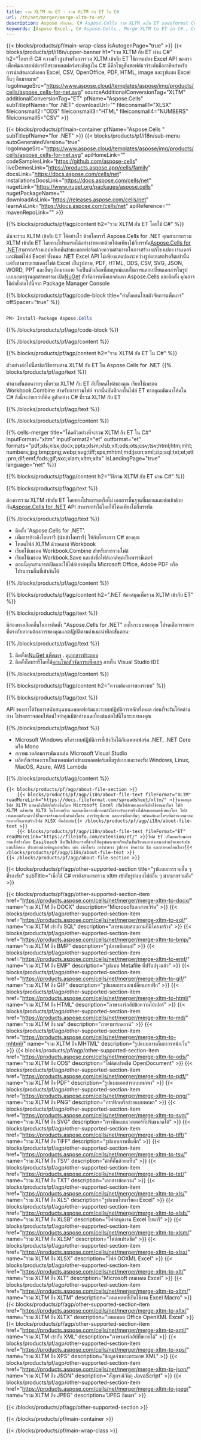 ```yaml
---
title: รวม XLTM กับ ET - รวม XLTM กับ ET ใน C#
url: /th/net/merger/merge-xltm-to-et/ 
description: Aspose เอ็กเซล. C# Aspose.Cells รวม XLTM ลงใน ET saveformat C# รวม XLTM เป็นรูปแบบ ET รวม XLTM เข้า ET ใน C# XLTM รวม
keywords: [Aspose Excel., C# Aspose.Cells., Merge XLTM to ET in C#., C# Merge XLTM to et., C# Combine XLTM to ET., XLTM Merge]
---
```

{{< blocks/products/pf/main-wrap-class isAutogenPage="true" >}}
{{< blocks/products/pf/i18n/upper-banner h1="รวม XLTM กับ ET ผ่าน C#" h2="ไลบรารี C# ความเร็วสูงสำหรับการรวม XLTM เข้ากับ ET ใช้การแปลง Excel API ของเราเพื่อพัฒนาซอฟต์แวร์อิสระแพลตฟอร์มระดับสูงใน C# นี่คือโซลูชันซอฟต์แวร์ระดับมืออาชีพสำหรับการนำเข้าและส่งออก Excel, CSV, OpenOffice, PDF, HTML, image และรูปแบบ Excel อื่นๆ อีกมากมาย" logoImageSrc="https://www.aspose.cloud/templates/aspose/img/products/cells/aspose_cells-for-net.svg" sourceAdditionalConversionTag="XLTM" additionalConversionTag="ET" pfName="Aspose.Cells" subTitlepfName="for .NET" downloadUrl="" fileiconsmall1="XLSX" fileiconsmall2="ODS" fileiconsmall3="HTML" fileiconsmall4="NUMBERS" fileiconsmall5="CSV" >}}

{{< blocks/products/pf/main-container pfName="Aspose.Cells " subTitlepfName="for .NET" >}}
{{< blocks/products/pf/i18n/sub-menu autoGeneratedVersion="true" logoImageSrc="https://www.aspose.cloud/templates/aspose/img/products/cells/aspose_cells-for-net.svg" apiHomeLink="" codeSamplesLink="https://github.com/aspose-cells" liveDemosLink="https://products.aspose.app/cells/family" docsLink="https://docs.aspose.com/cells/net" installationsDocsLink="https://docs.aspose.com/cells/net" nugetLink="https://www.nuget.org/packages/aspose.cells" nugetPackageName="" downloadAsLink="https://releases.aspose.com/cells/net" learnAsLink="https://docs.aspose.com/cells/net" apiReference="" mavenRepoLink="" >}}

{{% blocks/products/pf/agp/content h2="รวม XLTM กับ ET โดยใช้ C#" %}}

 ฉันจะรวม XLTM เข้ากับ ET ได้อย่างไร ด้วยไลบรารี Aspose.Cells for .NET คุณสามารถรวม XLTM เข้ากับ ET โดยทางโปรแกรมได้อย่างง่ายดายด้วยโค้ดเพียงไม่กี่บรรทัด[Aspose.Cells for .NET](https://products.aspose.com/cells/net)สามารถสร้างแอปพลิเคชันข้ามแพลตฟอร์มด้วยความสามารถในการสร้าง แก้ไข แปลง เรนเดอร์ และพิมพ์ไฟล์ Excel ทั้งหมด .NET Excel API ไม่เพียงแต่แปลงระหว่างรูปแบบสเปรดชีตเท่านั้น แต่ยังสามารถเรนเดอร์ไฟล์ Excel เป็นรูปภาพ, PDF, HTML, ODS, CSV, SVG, JSON, WORD, PPT และอื่นๆ อีกมากมาย จึงเป็นตัวเลือกที่สมบูรณ์แบบในการแลกเปลี่ยนเอกสารในรูปแบบมาตรฐานอุตสาหกรรม เปิด[NuGet](https://www.nuget.org/packages/aspose.cells) ตัวจัดการแพ็คเกจค้นหา Aspose.Cells และติดตั้ง คุณอาจใช้คำสั่งต่อไปนี้จาก Package Manager Console

{{% blocks/products/pf/agp/code-block title="คำสั่งคอนโซลตัวจัดการแพ็คเกจ" offSpacer="true" %}}

```cs

PM> Install-Package Aspose.Cells

```

{{% /blocks/products/pf/agp/code-block %}}

{{% /blocks/products/pf/agp/content %}}

{{% blocks/products/pf/agp/content h2="รวม XLTM กับ ET ใน C#" %}}

ตัวอย่างต่อไปนี้สาธิตวิธีการผสาน XLTM กับ ET ใน Aspose.Cells for .NET
{{% blocks/products/pf/agp/text %}}

ทำตามขั้นตอนง่ายๆ เพื่อรวม XLTM กับ ET อัปโหลดไฟล์ของคุณ เรียกใช้เมธอด Workbook.Combine สำหรับการรวมไฟล์ จากนั้นบันทึกลงในไฟล์ ET หากคุณพัฒนาโค้ดใน C# สิ่งนี้จะง่ายกว่าที่คิด ดูตัวอย่าง C# ที่รวม XLTM กับ ET

{{% /blocks/products/pf/agp/text %}}

{{% /blocks/products/pf/agp/content %}}

{{% cells-merger title="โค้ดตัวอย่างที่จะรวม XLTM ถึง ET ใน C#" InputFormat="xltm" InputFormat2="et" outformat="et" formats="pdf;xls;xlsx;docx;pptx;xlsm;xlsb;xlt;ods;ots;csv;tsv;html;htm;mht;numbers;jpg;bmp;png;webp;svg;tiff;xps;mhtml;md;json;xml;zip;sql;txt;et;ett;prn;dif;emf;fods;gif;sxc;xlam;xltm;xltx" IsLandingPage="true" language="net" %}}

{{% blocks/products/pf/agp/content h2="วิธีรวม XLTM กับ ET ผ่าน C#" %}}

{{% blocks/products/pf/agp/text %}}

 ต้องการรวม XLTM เข้ากับ ET โดยทางโปรแกรมหรือไม่ เอกสารพื้นฐานที่ผสานและต่อเข้าด้วยกัน[Aspose.Cells for .NET](https://products.aspose.com/cells/net) API สามารถทำได้โดยใช้โค้ดเพียงไม่กี่บรรทัด

{{% /blocks/products/pf/agp/text %}}

+ ติดตั้ง 'Aspose.Cells for .NET'.
+ เพิ่มการอ้างอิงไลบรารี (นำเข้าไลบรารี) ให้กับโครงการ C# ของคุณ
+ โหลดไฟล์ XLTM ด้วยคลาส Workbook
+ เรียกใช้เมธอด Workbook.Combine สำหรับการรวมไฟล์
+ เรียกใช้เมธอด Workbook.Save และส่งชื่อไฟล์เอาต์พุตเป็นพารามิเตอร์
+ ตอนนี้คุณสามารถเปิดและใช้ไฟล์เอาต์พุตใน Microsoft Office, Adobe PDF หรือโปรแกรมอื่นที่เข้ากันได้

{{% /blocks/products/pf/agp/content %}}

{{% blocks/products/pf/agp/content h2=".NET ห้องสมุดเพื่อรวม XLTM เข้ากับ ET" %}}

{{% blocks/products/pf/agp/text %}}

มีสองทางเลือกอื่นในการติดตั้ง "Aspose.Cells for .NET" ลงในระบบของคุณ โปรดเลือกรายการที่ตรงกับความต้องการของคุณและปฏิบัติตามคำแนะนำทีละขั้นตอน:

{{% /blocks/products/pf/agp/text %}}

1.  ติดตั้งก[NuGet แพ็คเกจ](https://www.nuget.org/packages/Aspose.Cells/) . ดู[เอกสารประกอบ](https://docs.aspose.com/cells/net/installation/#install-asposecells-for-net-through-nuget)
1.  ติดตั้งไลบรารี่โดยใช้[คอนโซลตัวจัดการแพ็คเกจ](https://docs.aspose.com/cells/net/installation/#install-asposecells-using-the-package-manager-console) ภายใน Visual Studio IDE


{{% /blocks/products/pf/agp/content %}}

 
{{% blocks/products/pf/agp/content h2="ความต้องการของระบบ" %}}

{{% blocks/products/pf/agp/text %}}

API ของเราได้รับการสนับสนุนบนแพลตฟอร์มและระบบปฏิบัติการหลักทั้งหมด ก่อนที่จะรันโค้ดด้านล่าง โปรดตรวจสอบให้แน่ใจว่าคุณมีข้อกำหนดเบื้องต้นต่อไปนี้ในระบบของคุณ

{{% /blocks/products/pf/agp/text %}}

-  Microsoft Windows หรือระบบปฏิบัติการที่เข้ากันได้กับแพลตฟอร์ม .NET, .NET Core หรือ Mono
-  สภาพแวดล้อมการพัฒนาเช่น Microsoft Visual Studio
-  ผลิตภัณฑ์ของเราเป็นแพลตฟอร์มข้ามแพลตฟอร์มเต็มรูปแบบและรองรับ Windows, Linux, MacOS, Azure, AWS Lambda

{{% /blocks/products/pf/agp/content %}}

<!-- aboutfile Starts -->
    {{< blocks/products/pf/agp/about-file-section >}}
        {{< blocks/products/pf/agp/i18n/about-file-text fileFormat="XLTM" readMoreLink="https://docs.fileformat.com/spreadsheet/xltm/" >}}นามสกุลไฟล์ XLTM แสดงถึงไฟล์ที่สร้างขึ้นโดย Microsoft Excel เป็นไฟล์เทมเพลตที่เปิดใช้งานมาโคร ไฟล์ XLTM คล้ายกับ XLTX ในโครงสร้าง นอกเหนือจากที่ภายหลังไม่รองรับการสร้างไฟล์เทมเพลตด้วยมาโคร ไฟล์เทมเพลตดังกล่าวใช้ในการสร้างและตั้งค่าเค้าโครง การจัดรูปแบบ และการตั้งค่าอื่นๆ พร้อมกับมาโครเพื่ออำนวยความสะดวกในการสร้างไฟล์ XLSX ที่คล้ายกัน{{< /blocks/products/pf/agp/i18n/about-file-text >}}
        {{< blocks/products/pf/agp/i18n/about-file-text fileFormat="ET" readMoreLink="https://fileinfo.com/extension/et/" >}}ไฟล์ ET เป็นบทเรียนการสอนที่สร้างโดย Easiteach ซึ่งเป็นโปรแกรมที่ช่วยให้ครูพัฒนาบทเรียนในชั้นเรียนและนำเสนอผ่านอินเทอร์เฟซแบบโต้ตอบ ประกอบด้วยข้อมูลบทเรียน เช่น เค้าโครง การนำทาง รูปภาพ ข้อความ ธีม และภาพเคลื่อนไหว{{< /blocks/products/pf/agp/i18n/about-file-text >}}
    {{< /blocks/products/pf/agp/about-file-section >}}
<!-- aboutfile Ends -->

{{< blocks/products/pf/agp/other-supported-section title="รูปแบบการรวมอื่น ๆ ที่รองรับ" subTitle="เมื่อใช้ C# เรายังสามารถรวม xltm เข้ากับรูปแบบไฟล์อื่น ๆ มากมายรวมถึง" >}}

{{< blocks/products/pf/agp/other-supported-section-item href="https://products.aspose.com/cells/net/merger/merge-xltm-to-docx/" name="รวม XLTM ถึง DOCX" description="Microsoftเอกสารเวิร์ด" >}}
{{< blocks/products/pf/agp/other-supported-section-item href="https://products.aspose.com/cells/net/merger/merge-xltm-to-sql/" name="รวม XLTM เข้ากับ SQL" description="ภาษาแบบสอบถามที่มีโครงสร้าง" >}}
{{< blocks/products/pf/agp/other-supported-section-item href="https://products.aspose.com/cells/net/merger/merge-xltm-to-bmp/" name="รวม XLTM ถึง BMP" description="รูปภาพบิตแมป" >}}
{{< blocks/products/pf/agp/other-supported-section-item href="https://products.aspose.com/cells/net/merger/merge-xltm-to-emf/" name="รวม XLTM ถึง EMF" description="รูปแบบ Metafile ที่ปรับปรุงแล้ว" >}}
{{< blocks/products/pf/agp/other-supported-section-item href="https://products.aspose.com/cells/net/merger/merge-xltm-to-gif/" name="รวม XLTM ถึง GIF" description="รูปแบบการแลกเปลี่ยนกราฟิก" >}}
{{< blocks/products/pf/agp/other-supported-section-item href="https://products.aspose.com/cells/net/merger/merge-xltm-to-html/" name="รวม XLTM ถึง HTML" description="ภาษามาร์กอัปข้อความไฮเปอร์" >}}
{{< blocks/products/pf/agp/other-supported-section-item href="https://products.aspose.com/cells/net/merger/merge-xltm-to-md/" name="รวม XLTM ถึง นพ" description="ภาษามาร์กดาวน์" >}}
{{< blocks/products/pf/agp/other-supported-section-item href="https://products.aspose.com/cells/net/merger/merge-xltm-to-mhtml/" name="รวม XLTM ถึง MHTML" description="รูปแบบการเก็บถาวรหน้าเว็บ" >}}
{{< blocks/products/pf/agp/other-supported-section-item href="https://products.aspose.com/cells/net/merger/merge-xltm-to-ods/" name="รวม XLTM ถึง ODS" description="ไฟล์สเปรดชีต OpenDocument" >}}
{{< blocks/products/pf/agp/other-supported-section-item href="https://products.aspose.com/cells/net/merger/merge-xltm-to-pdf/" name="รวม XLTM ถึง PDF" description="รูปแบบเอกสารแบบพกพา" >}}
{{< blocks/products/pf/agp/other-supported-section-item href="https://products.aspose.com/cells/net/merger/merge-xltm-to-png/" name="รวม XLTM ถึง PNG" description="กราฟิกเครือข่ายแบบพกพา" >}}
{{< blocks/products/pf/agp/other-supported-section-item href="https://products.aspose.com/cells/net/merger/merge-xltm-to-svg/" name="รวม XLTM ถึง SVG" description="กราฟิกแบบเวกเตอร์ที่ปรับขนาดได้" >}}
{{< blocks/products/pf/agp/other-supported-section-item href="https://products.aspose.com/cells/net/merger/merge-xltm-to-tiff/" name="รวม XLTM ถึง TIFF" description="รูปแบบภาพที่แท็ก" >}}
{{< blocks/products/pf/agp/other-supported-section-item href="https://products.aspose.com/cells/net/merger/merge-xltm-to-tsv/" name="รวม XLTM ถึง TSV" description="ค่าที่คั่นด้วยแท็บ" >}}
{{< blocks/products/pf/agp/other-supported-section-item href="https://products.aspose.com/cells/net/merger/merge-xltm-to-txt/" name="รวม XLTM ถึง TXT" description="เอกสารข้อความ" >}}
{{< blocks/products/pf/agp/other-supported-section-item href="https://products.aspose.com/cells/net/merger/merge-xltm-to-xls/" name="รวม XLTM ถึง XLS" description="รูปแบบไบนารีของ Excel" >}}
{{< blocks/products/pf/agp/other-supported-section-item href="https://products.aspose.com/cells/net/merger/merge-xltm-to-xlsb/" name="รวม XLTM ถึง XLSB" description="ไฟล์สมุดงาน Excel ไบนารี" >}}
{{< blocks/products/pf/agp/other-supported-section-item href="https://products.aspose.com/cells/net/merger/merge-xltm-to-xlsm/" name="รวม XLTM ถึง XLSM" description="ไฟล์สเปรดชีต" >}}
{{< blocks/products/pf/agp/other-supported-section-item href="https://products.aspose.com/cells/net/merger/merge-xltm-to-xlsx/" name="รวม XLTM ถึง XLSX" description="ไฟล์ OOXML Excel" >}}
{{< blocks/products/pf/agp/other-supported-section-item href="https://products.aspose.com/cells/net/merger/merge-xltm-to-xlt/" name="รวม XLTM ถึง XLT" description="Microsoft เทมเพลต Excel" >}}
{{< blocks/products/pf/agp/other-supported-section-item href="https://products.aspose.com/cells/net/merger/merge-xltm-to-xltm/" name="รวม XLTM ถึง XLTM" description="เทมเพลตที่เปิดใช้งาน Excel Macro" >}}
{{< blocks/products/pf/agp/other-supported-section-item href="https://products.aspose.com/cells/net/merger/merge-xltm-to-xltx/" name="รวม XLTM ถึง XLTX" description="เทมเพลต Office OpenXML Excel" >}}
{{< blocks/products/pf/agp/other-supported-section-item href="https://products.aspose.com/cells/net/merger/merge-xltm-to-xml/" name="รวม XLTM เข้ากับ XML" description="ภาษามาร์กอัปที่ขยายได้" >}}
{{< blocks/products/pf/agp/other-supported-section-item href="https://products.aspose.com/cells/net/merger/merge-xltm-to-xps/" name="รวม XLTM ถึง XPS" description="ข้อมูลจำเพาะกระดาษ XML" >}}
{{< blocks/products/pf/agp/other-supported-section-item href="https://products.aspose.com/cells/net/merger/merge-xltm-to-json/" name="รวม XLTM ถึง JSON" description="สัญกรณ์วัตถุ JavaScript" >}}
{{< blocks/products/pf/agp/other-supported-section-item href="https://products.aspose.com/cells/net/merger/merge-xltm-to-jpeg/" name="รวม XLTM ถึง JPEG" description="JPEG อิมเมจ" >}}

{{< /blocks/products/pf/agp/other-supported-section >}}

{{< /blocks/products/pf/main-container >}}
    
{{< /blocks/products/pf/main-wrap-class >}}
